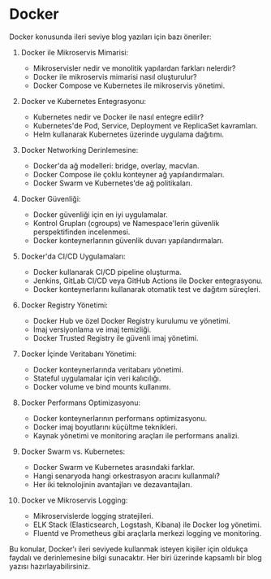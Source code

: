 # Docker

Docker konusunda ileri seviye blog yazıları için bazı öneriler:

1. Docker ile Mikroservis Mimarisi:

    * Mikroservisler nedir ve monolitik yapılardan farkları nelerdir?
    * Docker ile mikroservis mimarisi nasıl oluşturulur?
    * Docker Compose ve Kubernetes ile mikroservis yönetimi.

2. Docker ve Kubernetes Entegrasyonu:

    * Kubernetes nedir ve Docker ile nasıl entegre edilir?
    * Kubernetes'de Pod, Service, Deployment ve ReplicaSet kavramları.
    * Helm kullanarak Kubernetes üzerinde uygulama dağıtımı.

3. Docker Networking Derinlemesine:

    * Docker'da ağ modelleri: bridge, overlay, macvlan.
    * Docker Compose ile çoklu konteyner ağ yapılandırmaları.
    * Docker Swarm ve Kubernetes'de ağ politikaları.

4. Docker Güvenliği:

    * Docker güvenliği için en iyi uygulamalar.
    * Kontrol Grupları (cgroups) ve Namespace'lerin güvenlik perspektifinden incelenmesi.
    * Docker konteynerlarının güvenlik duvarı yapılandırmaları.

5. Docker'da CI/CD Uygulamaları:

    * Docker kullanarak CI/CD pipeline oluşturma.
    * Jenkins, GitLab CI/CD veya GitHub Actions ile Docker entegrasyonu.
    * Docker konteynerlarını kullanarak otomatik test ve dağıtım süreçleri.

6. Docker Registry Yönetimi:

    * Docker Hub ve özel Docker Registry kurulumu ve yönetimi.
    * İmaj versiyonlama ve imaj temizliği.
    * Docker Trusted Registry ile güvenli imaj yönetimi.

7. Docker İçinde Veritabanı Yönetimi:

    * Docker konteynerlarında veritabanı yönetimi.
    * Stateful uygulamalar için veri kalıcılığı.
    * Docker volume ve bind mounts kullanımı.

8. Docker Performans Optimizasyonu:

    * Docker konteynerlarının performans optimizasyonu.
    * Docker imaj boyutlarını küçültme teknikleri.
    * Kaynak yönetimi ve monitoring araçları ile performans analizi.

9. Docker Swarm vs. Kubernetes:

    * Docker Swarm ve Kubernetes arasındaki farklar.
    * Hangi senaryoda hangi orkestrasyon aracını kullanmalı?
    * Her iki teknolojinin avantajları ve dezavantajları.

10. Docker ve Mikroservis Logging:

    * Mikroservislerde logging stratejileri.
    * ELK Stack (Elasticsearch, Logstash, Kibana) ile Docker log yönetimi.
    * Fluentd ve Prometheus gibi araçlarla merkezi logging ve monitoring.

Bu konular, Docker'ı ileri seviyede kullanmak isteyen kişiler için oldukça faydalı ve derinlemesine bilgi sunacaktır. Her biri üzerinde kapsamlı bir blog yazısı hazırlayabilirsiniz.
